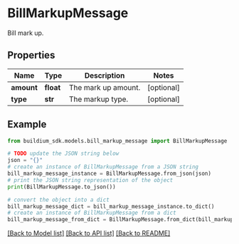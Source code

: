 # BillMarkupMessage

Bill mark up.

## Properties

Name | Type | Description | Notes
------------ | ------------- | ------------- | -------------
**amount** | **float** | The mark up amount. | [optional] 
**type** | **str** | The markup type. | [optional] 

## Example

```python
from buildium_sdk.models.bill_markup_message import BillMarkupMessage

# TODO update the JSON string below
json = "{}"
# create an instance of BillMarkupMessage from a JSON string
bill_markup_message_instance = BillMarkupMessage.from_json(json)
# print the JSON string representation of the object
print(BillMarkupMessage.to_json())

# convert the object into a dict
bill_markup_message_dict = bill_markup_message_instance.to_dict()
# create an instance of BillMarkupMessage from a dict
bill_markup_message_from_dict = BillMarkupMessage.from_dict(bill_markup_message_dict)
```
[[Back to Model list]](../README.md#documentation-for-models) [[Back to API list]](../README.md#documentation-for-api-endpoints) [[Back to README]](../README.md)


